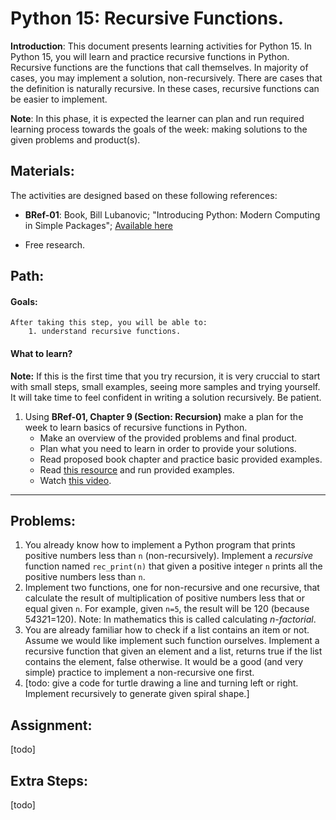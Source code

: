 # Python 15: Recursive Functions.

**Introduction**: This document presents learning activities for Python 15. In Python 15, you will learn and practice recursive functions in Python. Recursive functions are the functions that call themselves. In majority of cases, you may implement a solution, non-recursively. There are cases that the definition is naturally recursive. In these cases, recursive functions can be easier to implement.

**Note**: In this phase, it is expected the learner can plan and run required learning process towards the goals of the week: making solutions to the given problems and product(s).

## Materials:

The activities are designed based on these following references:

- **BRef-01**: Book, Bill Lubanovic; "Introducing Python: Modern Computing in Simple Packages"; [Available here](https://www.oreilly.com/library/view/introducing-python-2nd/9781492051374/) 

- Free research.


## Path:

#### Goals:

```
After taking this step, you will be able to:
	1. understand recursive functions.
```
#### What to learn?

**Note:** If this is the first time that you try recursion, it is very cruccial to start with small steps, small examples, seeing more samples and trying yourself. It will take time to feel confident in writing a solution recursively. Be patient.

1. Using **BRef-01, Chapter 9 (Section: Recursion)** make a plan for the week to learn basics of recursive functions in Python.
	- Make an overview of the provided problems and final product.
	- Plan what you need to learn in order to provide your solutions.
	- Read proposed book chapter and practice basic provided examples.
	- Read [this resource](https://www.pythontutorial.net/python-basics/python-recursive-functions/) and run provided examples.
	- Watch [this video](https://www.youtube.com/watch?v=m1Fjdnj_Mds). 

<hr>


## Problems:


1. You already know how to implement a Python program that prints positive numbers less than `n` (non-recursively). Implement a *recursive* function named `rec_print(n)` that given a positive integer `n` prints all the positive numbers less than `n`. 
2. Implement two functions, one for non-recursive and one recursive, that calculate the result of multiplication of positive numbers less that or equal given `n`. For example, given `n=5`, the result will be 120 (because 5*4*3*2*1=120). Note: In mathematics this is called calculating *n-factorial*.
3. You are already familiar how to check if a list contains an item or not. Assume we would like implement such function ourselves. Implement a recursive function that given an element and a list, returns true if the list contains the element, false otherwise. It would be a good (and very simple) practice to implement a non-recursive one first. 
4. [todo: give a code for turtle drawing a line and turning left or right. Implement recursively to generate given spiral shape.]

## Assignment:

[todo]

## Extra Steps:

[todo]
